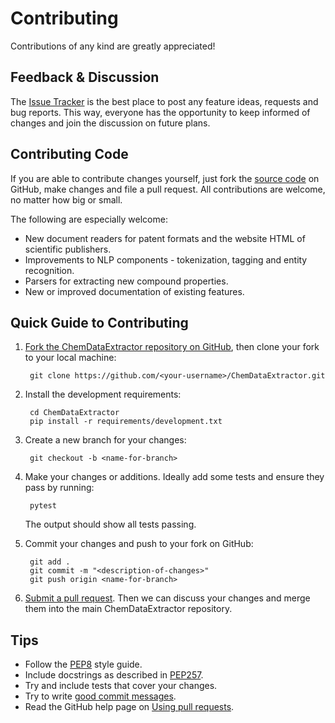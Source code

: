 # Contributing

Contributions of any kind are greatly appreciated!

## Feedback & Discussion

The [Issue Tracker](https://github.com/mcs07/ChemDataExtractor/issues) is the best place to post any feature ideas, 
requests and bug reports. This way, everyone has the opportunity to keep informed of changes and join the discussion on 
future plans.

## Contributing Code

If you are able to contribute changes yourself, just fork the [source code](https://github.com/mcs07/ChemDataExtractor) 
on GitHub, make changes and file a pull request. All contributions are welcome, no matter how big or small.

The following are especially welcome:

- New document readers for patent formats and the website HTML of scientific publishers.
- Improvements to NLP components - tokenization, tagging and entity recognition.
- Parsers for extracting new compound properties.
- New or improved documentation of existing features.

## Quick Guide to Contributing

1. [Fork the ChemDataExtractor repository on GitHub](https://github.com/mcs07/ChemDataExtractor/fork), then clone your 
   fork to your local machine:

        git clone https://github.com/<your-username>/ChemDataExtractor.git

2. Install the development requirements:

        cd ChemDataExtractor
        pip install -r requirements/development.txt

3. Create a new branch for your changes:

        git checkout -b <name-for-branch>

4. Make your changes or additions. Ideally add some tests and ensure they pass by running:

        pytest

   The output should show all tests passing.

5. Commit your changes and push to your fork on GitHub:

        git add .
        git commit -m "<description-of-changes>"
        git push origin <name-for-branch>

4. [Submit a pull request](https://github.com/mcs07/ChemDataExtractor/compare/). Then we can discuss your changes and
   merge them into the main ChemDataExtractor repository.

## Tips

- Follow the [PEP8](https://www.python.org/dev/peps/pep-0008) style guide.
- Include docstrings as described in [PEP257](https://www.python.org/dev/peps/pep-0257).
- Try and include tests that cover your changes.
- Try to write [good commit messages](http://tbaggery.com/2008/04/19/a-note-about-git-commit-messages.html).
- Read the GitHub help page on [Using pull requests](https://help.github.com/articles/using-pull-requests).
